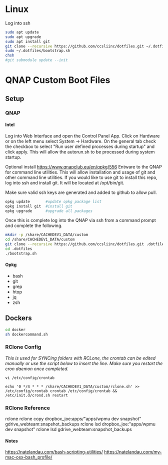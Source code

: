 # Linux
Log into ssh

```bash
sudo apt update
sudo apt upgrade
sudo apt install git
git clone --recursive https://github.com/ccsliinc/dotfiles.git ~/.dotfiles
sudo ~/.dotfiles/bootstrap.sh
chsh
#git submodule update --init
```

# QNAP Custom Boot Files

## Setup

### QNAP

#### Intel

Log into Web Interface and open the Control Panel App.  Click on Hardware or on the left menu select System -> Hardware.  On the general tab check the checkbox to select "Run user defined processes during startup" and click apply. This will allow the autorun.sh to be processed during system startup.

Optional install https://www.qnapclub.eu/en/qpkg/556 Entware to the QNAP for command line utilities.  This will allow installation and usage of git and other command line utilities. If you would like to use git to install this repo, log into ssh and install git.  It will be located at /opt/bin/git.

Make sure valid ssh keys are generated and added to github to allow pull.

```bash
opkg update       #update opkg package list
opkg install git  #install git
opkg upgrade      #upgrade all packages
```

Once this is complete log into the QNAP via ssh from a command prompt and complete the following.

```bash
mkdir -p /share/CACHEDEV1_DATA/custom
cd /share/CACHEDEV1_DATA/custom
git clone --recursive https://github.com/ccsliinc/dotfiles.git .dotfiles
cd .dotfiles
./bootstrap.sh
```

#### Opkg
- bash
- git
- grep
- htop
- jq
- zsh

## Dockers

```bash
cd docker
sh dockercommand.sh
```

### RClone Config

*This is used for SYNCing folders with RCLone, the crontab can be edited manually or use the script below to insert the line.  Make sure you restart the cron daemon once completed.*

`vi /etc/config/crontab`

`echo '0 */4 * * * /share/CACHEDEV1_DATA/custom/rclone.sh' >> /etc/config/crontab
crontab /etc/config/crontab && /etc/init.d/crond.sh restart`

### RClone Reference

rclone
rclone copy dropbox_joe:apps/"apps/wpmu dev snapshot" gdrive_webteam:snapshot_backups
rclone lsd dropbox_joe:"apps/wpmu dev snapshot"
rclone lsd gdrive_webteam:snapshot_backups

#### Notes

<https://natelandau.com/bash-scripting-utilities/>
<https://natelandau.com/my-mac-osx-bash_profile/>
